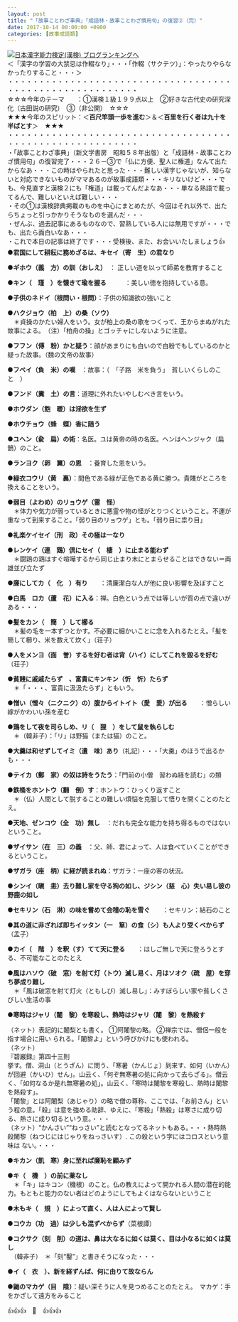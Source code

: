 ```yaml
---
layout: post
title: "「故事ことわざ事典」「成語林・故事ことわざ慣用句」の復習②（完）"
date: 2017-10-14 00:00:00 +0900
categories: [故事成語類]
---
```


[![](/syuusyuu9701/assets/images/「故事ことわざ事典」「成語林・故事ことわざ慣用句」の復習②（完）-br_c_3028_1.gif)](http://blog.with2.net/link.php?1659096:3028 "日本漢字能力検定(漢検) ブログランキングへ")[日本漢字能力検定(漢検) ブログランキングへ](http://blog.with2.net/link.php?1659096:3028)  
＜「漢字の学習の大禁忌は作輟なり」・・・「作輟（サクテツ）」：やったりやらなかったりすること・・・＞  
・・・・・・・・・・・・・・・・・・・・・・・・・・・・・・・・・・・・・・・・・・・・・・・・・・・・・・・・・  
☆☆☆今年のテーマ　　：①漢検１級１９９点以上　②好きな古代史の研究深化（古田説の研究）　③（非公開）　☆☆☆　　  
★★★今年のスピリット：＜**百尺竿頭一歩を進む**＞＆＜**百里を行く者は九十を半ばとす**＞　★★★  
・・・・・・・・・・・・・・・・・・・・・・・・・・・・・・・・・・・・・・・・・・・・・・・・・・・・・・・・・  
・「故事ことわざ事典」（新文学書房　昭和５８年出版）と「成語林・故事ことわざ慣用句」の復習完了・・・２６－③で「仏に方便、聖人に権道」なんて出たからなあ・・・この時はやられたと思った・・・難しい漢字じゃないが、知らないと対応できないものがママあるのが故事成語類・・・キリないけど・・・でも、今見直すと漢検２にも「権道」は載ってんだよなあ・・・単なる熟語で載ってるんで、難しいといえば難しい・・・  
・その①は漢検辞典掲載のものを中心にまとめたが、今回はそれ以外で、出たらちょっと引っかかりそうなものを選んだ・・・  
・ぜんぶ、過去記事にあるものなので、習熟している人には無用ですが・・・でも、出たら面白いなあ・・・  
・これで本日の記事は終了です・・・受検後、また、お会いいたしましょう👍  
●**君国にして耕耘に務めざるは、キセイ（寄　生）の君なり**  
  
●**ギホウ（義　方）の訓（おしえ）**　： 正しい道を以って師弟を教育すること  
  
●**キン（　瑾　）を懐きて瑜を握る**　　　：美しい徳を抱持している意。  
  
●**子供のネドイ（根問い・根問）**：子供の知識欲の強いこと  
  
●**ハクジョウ（柏　上）の桑（ソウ）**　  
　＊貞操のかたい婦人をいう。女が柏上の桑の歌をつくって、王からまぬがれた故事による。　（注）「柏舟の操」とゴッチャにしないように注意。  
  
●**フフン（傅　粉）かと疑う**：顔があまりにも白いので白粉でもしているのかと疑った故事。（魏の文帝の故事）  
  
●**フベイ（負　米）の嘆**　：故事：（　「子路　米を負う」　貧しいくらしのこと　）  
  
●**フンド（糞　土）の言**：道理に外れたいやしむべき言をいう。  
  
●**ホウダン（飽　暖）は淫欲を生ず**  
  
●**ホウチョウ（蜂　蝶）香に随う**　  
  
●**ユヘン（兪　扁）の術**：名医。ユは黄帝の時の名医。ヘンはヘンジャク（扁鵲）のこと。  
  
●**ランヨク（卵　翼）の恩**　：養育した恩をいう。  
  
●**緑衣コウリ（黄　裏）**：間色である緑が正色である黄に勝つ。貴賤がところを換えることをいう。  
  
●**弱目（よわめ）のリョウゲ（霊　怪）**　  
　＊体力や気力が弱っているときに悪霊や物の怪がとりつくということ。不運が重なって到来すること。「弱り目のリョウゲ」とも。「弱り目に祟り目」  
  
●**礼楽ケイセイ（刑　政）その極は一なり**  
  
●**レンケイ（連　鶏）倶にセイ（　棲　）に止まる能わず**　  
　＊闘鶏の鶏はすぐ喧嘩するから同じ止まり木にとまらせることはできない＝両雄並び立たず  
  
●**廉にしてカ（　化　）有り**　　：清廉潔白な人が他に良い影響を及ぼすこと  
  
●**白馬　ロカ（蘆　花）に入る**：禅。白色という点では等しいが質の点で違いがある・・・  
  
●**髪をカン（　簡　）して櫛る**　  
　＊髪の毛を一本ずつとかす。不必要に細かいことに念を入れるたとえ。「髪を簡して櫛り、米を数えて炊く」（荘子）  
  
●**人をメンヨ（面　誉）するを好む者は背（ハイ）にしてこれを毀るを好む**　（荘子）  
  
●**貧賤に戚戚たらず　、富貴にキンキン（忻　忻）たらず**  
　＊「・・・、富貴に汲汲たらず」ともいう。  
  
●**憎い（憎々（ニクニク）の）腹からイトイト（愛　愛）が出る**　　：憎らしい嫁がかわいい孫を産む  
  
●**鶏をして夜を司らしめ、リ（　狸　）をして鼠を執らしむ**  
　＊（韓非子）：「リ」は野猫（または猫）のこと。  
  
●**大羹は和せずしてイミ（遺　味）あり**（礼記）・・・「大羹」のほうで出るかも・・・  
  
●**テイカ（鄭　家）の奴は詩をうたう**：「門前の小僧　習わぬ経を読む」の類  
  
●**鉄桶をホントウ（翻　倒）す**：ホントウ：ひっくり返すこと　  
　＊（仏）人間として脱することの難しい煩悩を克服して悟りを開くことのたとえ。  
  
●**天地、ゼンコウ（全　功）無し**　：だれも完全な能力を持ち得るものではないということ。  
  
●**ザイサン（在　三）の義**　：父、師、君によって、人は食べていくことができるということ。  
  
●**ザガラ（座　柄）に経が読まれぬ**：ザガラ：一座の客の状況。  
  
●**シンイ（瞋　恚）去り難し家を守る狗の如し、ジシン（慈　心）失い易し彼の野鹿の如し**  
  
●**セキリン（石　淋）の味を嘗めて会稽の恥を雪ぐ**　　：セキリン：結石のこと  
  
●**其の道に非ざれば即ちイッタン（一　箪）の食（シ）も人より受くべからず**（孟子）  
  
●**カイ（　階　）を釈（す）てて天に登る**　　：はしご無しで天に登ろうとする、不可能なことのたとえ  
  
●**風はハソウ（破　窓）を射て灯（トウ）滅し易く、月はソオク（疏　屋）を穿ち夢成り難し**  
　＊「風は破窓を射て灯火（ともしび）滅し易し」：みすぼらしい家や貧しくさびしい生活の事  
  
●**寒時はジャリ（闍　黎）を寒殺し、熱時はジャリ（闍　黎）を熱殺す**　  
  
（ネット）表記的に闍梨とも書く。 ①阿闍黎の略。 ②禅宗では、僧侶一般を指す場合に用い られる。「闍黎よ」という呼びかけにも使われる。  
（ネット）  
『碧巌録』第四十三則   
挙す。僧、洞山（とうざん）に問う、「寒暑（かんじょ）到来す、如何（いかん）が回避（かいひ）せん」。山云く、「何ぞ無寒暑の処に向かって去らざる」。僧云く、「如何なるか是れ無寒暑の処」。山云く、「寒時は闍黎を寒殺し、熱時は闍黎を熱殺す」。   
「闍黎」とは阿闍梨（あじゃり）の略で僧の尊称、ここでは、「お前さん」という程の意。「殺」は意を強める助辞、ゆえに、「寒殺」「熱殺」は寒さに成り切る、熱さに成り切るという意。・・・  
（ネット）“かんさい”“ねっさい”と読むとなってるネットもある。・・・熱時熱殺闍黎（ねつじにはじゃりをねっさいす）. この殺という字にはコロスという意味は ない。・・・  
  
●**キカン（飢　寒）身に至れば廉恥を顧みず**  
  
●**キ（　機　）の前に薬なし**  
　＊「キ」はキコン（機根）のこと。仏の教えによって開かれる人間の潜在的能力。もともと能力のない者はどのようにしてもよくはならないということ  
  
●**木もキ（　規　）によって直く、人は人によって賢し**  
  
●**コウカ（功　過）は少しも混ずべからず**（菜根譚）  
  
●**コクサク（刻　削）の道は、鼻は大なるに如くは莫く、目は小なるに如くは莫し**　  
　（韓非子）　＊「刻“鑿”」と書きそうになった・・・  
  
●**イ（　衣　）、新を経ずんば、何に由りて故ならん**  
  
●**鼬のマカゲ（目　陰）**：疑い深そうに人を見つめることのたとえ。　マカゲ：手をかざして遠方をみること  
  
👍👍👍　🐔　👍👍👍